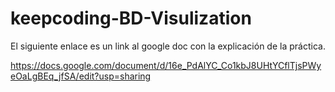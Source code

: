 # keepcoding-BD-Visulization

El siguiente enlace es un link al google doc con la explicación de la práctica.

https://docs.google.com/document/d/16e_PdAlYC_Co1kbJ8UHtYCflTjsPWyeOaLgBEq_jfSA/edit?usp=sharing

